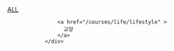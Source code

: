 <div class="accordion-body">
                  <a href="/courses/life" >
                    ALL
                  </a>
                  
                    <a href="/courses/life/lifestyle" >
                      교양
                    </a>
                </div>